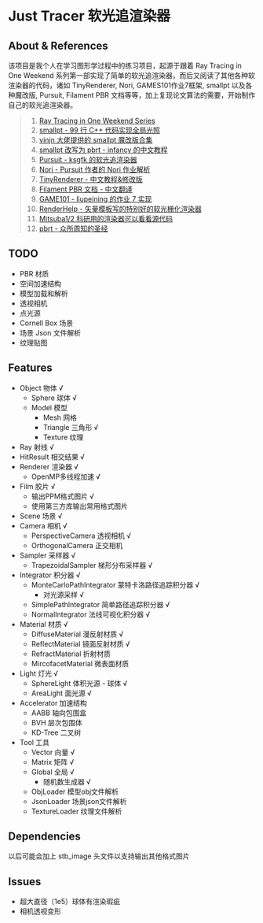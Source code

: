 # Just Tracer 软光追渲染器

## About & References

该项目是我个人在学习图形学过程中的练习项目，起源于跟着 Ray Tracing in One Weekend 系列第一部实现了简单的软光追渲染器，而后又阅读了其他各种软渲染器的代码，诸如 TinyRenderer, Nori, GAMES101作业7框架,
smallpt 以及各种魔改版, Pursuit, Filament PBR 文档等等，加上复现论文算法的需要，开始制作自己的软光追渲染器。

> 1. [Ray Tracing in One Weekend Series](https://raytracing.github.io/)
> 2. [smallpt - 99 行 C++ 代码实现全局光照](http://www.kevinbeason.com/smallpt/)
> 3. [vinjn 大佬提供的 smallpt 魔改版合集](https://github.com/vinjn/learn-raytracing)
> 4. [smallpt 改写为 pbrt - infancy 的中文教程](https://infancy.github.io/smallpt2pbrt.html)
> 5. [Pursuit - ksgfk 的软光追渲染器](https://github.com/ksgfk/Pursuit)
> 6. [Nori - Pursuit 作者的 Nori 作业解析](https://www.zhihu.com/column/c_1407025850030698496)
> 7. [TinyRenderer - 中文教程&修改版](https://zhuanlan.zhihu.com/p/399056546)
> 8. [Filament PBR 文档 - 中文翻译](https://jerkwin.github.io/filamentcn/Filament.md.html)
> 9. [GAME101 - liupeining 的作业 7 实现](https://github.com/liupeining/Games_101_homework/tree/main/a7)
> 10. [RenderHelp - 矢量模板写的特别好的软光栅化渲染器](https://github.com/skywind3000/RenderHelp)
> 11. [Mitsuba1/2 科研用的渲染器可以看看源代码](http://www.mitsuba-renderer.org/) 
> 12. [pbrt - 众所周知的圣经](https://www.pbr-book.org/3ed-2018/contents)


## TODO

- PBR 材质
- 空间加速结构
- 模型加载和解析
- 透视相机
- 点光源
- Cornell Box 场景
- 场景 Json 文件解析
- 纹理贴图

## Features

- Object 物体 √
    - Sphere 球体 √
    - Model 模型
        - Mesh 网格
        - Triangle 三角形 √
        - Texture 纹理
- Ray 射线 √
- HitResult 相交结果 √
- Renderer 渲染器 √
  - OpenMP多线程加速 √
- Film 胶片 √
  - 输出PPM格式图片 √
  - 使用第三方库输出常用格式图片
- Scene 场景 √
- Camera 相机 √
  - PerspectiveCamera 透视相机 √
  - OrthogonalCamera 正交相机
- Sampler 采样器 √
  - TrapezoidalSampler 梯形分布采样器 √
- Integrator 积分器 √
  - MonteCarloPathIntegrator 蒙特卡洛路径追踪积分器 √
    - 对光源采样 √
  - SimplePathIntegrator 简单路径追踪积分器 √
  - NormalIntegrator 法线可视化积分器 √
- Material 材质 √
  - DiffuseMaterial 漫反射材质 √
  - ReflectMaterial 镜面反射材质 √
  - RefractMaterial 折射材质
  - MircofacetMaterial 微表面材质
- Light 灯光 √
  - SphereLight 体积光源 - 球体 √
  - AreaLight 面光源 √
- Accelerator 加速结构
  - AABB 轴向包围盒
  - BVH 层次包围体
  - KD-Tree 二叉树
- Tool 工具 
  - Vector 向量 √
  - Matrix 矩阵 √
  - Global 全局 √
    - 随机数生成器 √
  - ObjLoader 模型obj文件解析 
  - JsonLoader 场景json文件解析
  - TextureLoader 纹理文件解析


## Dependencies

以后可能会加上 stb_image 头文件以支持输出其他格式图片

## Issues

- 超大直径（1e5）球体有渲染瑕疵
- 相机透视变形